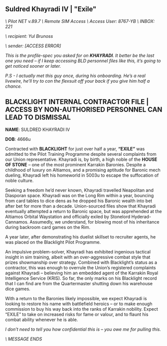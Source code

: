 ## Suldred Khayradi IV | "Exile"

*\\ Pilot NET v.89.7 \\ Remote SIM Access \\ Access User: 8767-YB \\ INBOX: 221*
 
*\\ recipient: Yul Brunoss*

*\\ sender: [ACCESS ERROR]*
 
*This is the profile-spec you asked for on **KHAYRADI**. It better be the last one you need – if I keep accessing BLD personnel files like this, it’s going to get noticed sooner or later.*
 
*P.S - I actually met this guy once, during his onboarding. He’s a real livewire, he’ll try to con the flexsuit off your back if you give him half a chance.* 
 
 
## BLACKLIGHT INTERNAL CONTRACTOR FILE | ACCESS BY NON-AUTHORISED PERSONNEL CAN LEAD TO DISMISSAL 
 
**NAME**: SULDRED KHAYRADI IV 
 
**DOB**: 4666u
 
Contracted with **BLACKLIGHT** for just over half a year, **“EXILE”** was admitted to the Pilot Training Programme despite several complaints from our Union representative. Khayradi is, by birth, a high noble of the **HOUSE OF STONE** – one of the most prominent Karrakin Baronies. Despite a childhood of luxury on Altiamos, and a promising aptitude for Baronic mech dueling, Khayradi left his homeworld in 5003u to escape the suffocation of noble culture.
 
Seeking a freedom he’d never known, Khayradi travelled Neapolitan and Diasporan space. Khayradi was on the Long Rim within a year, bouncing from card tables to dice dens as he dropped his Baronic wealth into bet after bet for more than a decade. Union-sourced files show that Khayradi eventually attempted a return to Baronic space, but was apprehended at the Altiamos Orbital Waystation and officially exiled by Stonelord Hyderad-Cannamos. Assumedly, we understand, for blowing most of his inheritance during backroom card games on the Rim.  
 
A year later, after demonstrating his duelist skillset to recruiter agents, he was placed on the Blacklight Pilot Programme.
 
An impulsive problem-solver, Khayradi has exhibited ingenious tactical insight in sim training, albeit with an over-aggressive combat style that prizes showmanship over strategy. Combined with Blacklight’s status as a contractor, this was enough to overrule the Union’s registered complaints against Khayradi – believing him an embedded agent of the Karrakin Royal Intelligence Service (KRIS). So far, the only marks on his Blacklight record that I can find are from the Quartermaster shutting down his warehouse dice games.  
 
With a return to the Baronies likely impossible, we expect Khayradi is looking to restore his name with battlefield heroics – or to make enough commission to buy his way back into the ranks of Karrakin nobility. Expect “EXILE” to take on increased risks for fame or valour, and to flaunt his combat ability whenever he is able.  
 
*I don’t need to tell you how confidential this is – you owe me for pulling this.*
 
*\\ MESSAGE ENDS*
